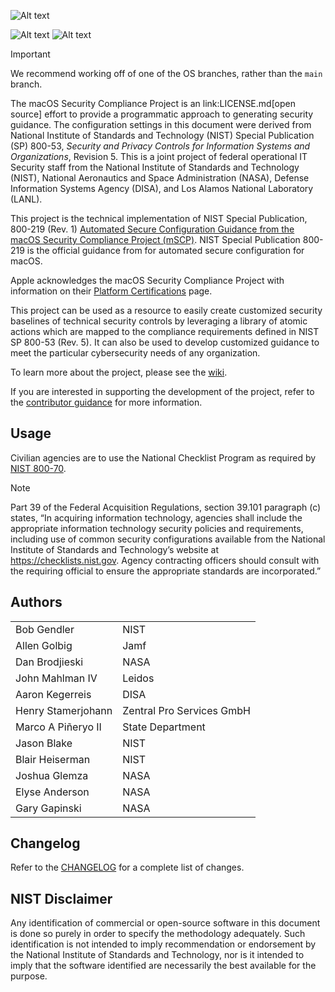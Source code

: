 ![Alt text](templates/images/mscp_banner_outline.png)

![Alt text](https://badgen.net/badge/icon/apple?icon=apple&label)
![Alt text](https://badgen.net/badge/icon/13.0?icon=apple&label)

> [!IMPORTANT]
> We recommend working off of one of the OS branches, rather than the `main` branch.

The macOS Security Compliance Project is an link:LICENSE.md[open source] effort to provide a programmatic approach to generating security guidance. The configuration settings in this document were derived from National Institute of Standards and Technology (NIST) Special Publication (SP) 800-53, _Security and Privacy Controls for Information Systems and Organizations_, Revision 5. This is a joint project of federal operational IT Security staff from the National Institute of Standards and Technology (NIST), National Aeronautics and Space Administration (NASA), Defense Information Systems Agency (DISA), and Los Alamos National Laboratory (LANL).

This project is the technical implementation of NIST Special Publication, 800-219 (Rev. 1) [Automated Secure Configuration Guidance from the macOS Security Compliance Project (mSCP)](https://csrc.nist.gov/pubs/sp/800/219/r1/final).  NIST Special Publication 800-219 is the official guidance from for automated secure configuration for macOS.

Apple acknowledges the macOS Security Compliance Project with information on their [Platform Certifications](https://support.apple.com/guide/certifications/macos-security-compliance-project-apc322685bb2/web) page.

This project can be used as a resource to easily create customized security baselines of technical security controls by leveraging a library of atomic actions which are mapped to the compliance requirements defined in NIST SP 800-53 (Rev. 5). It can also be used to develop customized guidance to meet the particular cybersecurity needs of any organization.

To learn more about the project, please see the [wiki](https://github.com/usnistgov/macos_security/wiki).

If you are interested in supporting the development of the project, refer to the [contributor guidance](CONTRIBUTING.md) for more information.

## Usage

Civilian agencies are to use the National Checklist Program as required by [NIST 800-70](https://csrc.nist.gov/publications/detail/sp/800-70/rev-4/final).

> [!NOTE]
> Part 39 of the Federal Acquisition Regulations, section 39.101 paragraph (c) states, “In acquiring information technology, agencies shall include the appropriate information technology security policies and requirements, including use of common security configurations available from the National Institute of Standards and Technology’s website at https://checklists.nist.gov. Agency contracting officers should consult with the requiring official to ensure the appropriate standards are incorporated.”

## Authors


|||
|----|----|
|Bob Gendler|NIST|
|Allen Golbig|Jamf
|Dan Brodjieski|NASA
|John Mahlman IV|Leidos
|Aaron Kegerreis|DISA
|Henry Stamerjohann|Zentral Pro Services GmbH
|Marco A Piñeryo II|State Department
|Jason Blake|NIST
|Blair Heiserman|NIST
|Joshua Glemza|NASA
|Elyse Anderson|NASA
|Gary Gapinski|NASA

## Changelog

Refer to the [CHANGELOG](CHANGELOG.md) for a complete list of changes.

## NIST Disclaimer

Any identification of commercial or open-source software in this document is done so purely in order to specify the methodology adequately. Such identification is not intended to imply recommendation or endorsement by the National Institute of Standards and Technology, nor is it intended to imply that the software identified are necessarily the best available for the purpose.